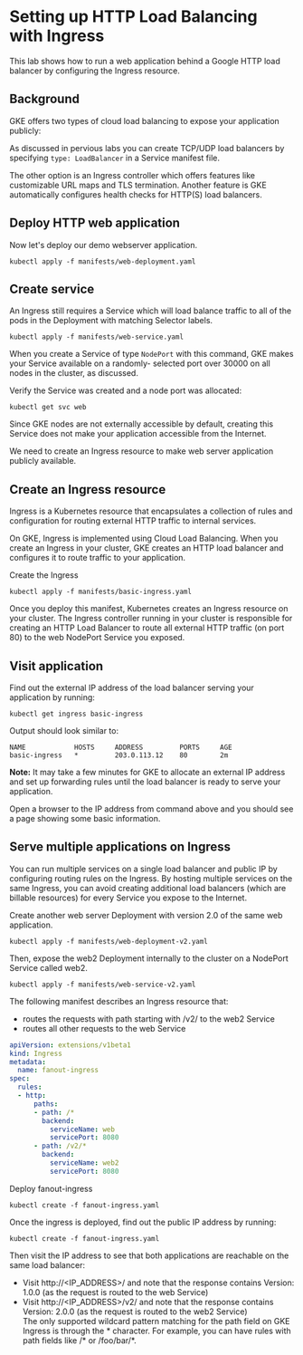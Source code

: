 # Setting up HTTP Load Balancing with Ingress
This lab shows how to run a web application behind a Google HTTP load balancer by configuring the Ingress resource.

## Background
GKE offers two types of cloud load balancing to expose your application publicly:

As discussed in pervious labs you can create TCP/UDP load balancers by specifying `type: LoadBalancer` in a Service manifest file. 

The other option is an Ingress controller which offers features like customizable URL maps and TLS termination. Another feature is GKE automatically configures health checks for HTTP(S) load balancers.

## Deploy HTTP web application 
Now let's deploy our demo webserver application. 
```
kubectl apply -f manifests/web-deployment.yaml
```

## Create service
An Ingress still requires a Service which will load balance traffic to all of the pods in the Deployment with matching Selector labels. 
```
kubectl apply -f manifests/web-service.yaml
```

When you create a Service of type `NodePort` with this command, GKE makes your Service available on a randomly- selected port over 30000 on all nodes in the cluster, as discussed.

Verify the Service was created and a node port was allocated:
```
kubectl get svc web
```

Since GKE nodes are not externally accessible by default, creating this Service does not make your application accessible from the Internet.

We need to create an Ingress resource to make web server application publicly available.

## Create an Ingress resource

Ingress is a Kubernetes resource that encapsulates a collection of rules and configuration for routing external HTTP traffic to internal services.

On GKE, Ingress is implemented using Cloud Load Balancing. When you create an Ingress in your cluster, GKE creates an HTTP load balancer and configures it to route traffic to your application.

Create the Ingress 
```
kubectl apply -f manifests/basic-ingress.yaml
```
Once you deploy this manifest, Kubernetes creates an Ingress resource on your cluster. The Ingress controller running in your cluster is responsible for creating an HTTP Load Balancer to route all external HTTP traffic (on port 80) to the web NodePort Service you exposed.

## Visit application

Find out the external IP address of the load balancer serving your application by running:
```
kubectl get ingress basic-ingress
```

Output should look similar to: 
```
NAME            HOSTS     ADDRESS         PORTS     AGE
basic-ingress   *         203.0.113.12    80        2m
```

**Note:**  It may take a few minutes for GKE to allocate an external IP address and set up forwarding rules until the load balancer is ready to serve your application. 

Open a browser to the IP address from command above and you should see a page showing some basic information. 

## Serve multiple applications on Ingress   
You can run multiple services on a single load balancer and public IP by configuring routing rules on the Ingress. By hosting multiple services on the same Ingress, you can avoid creating additional load balancers (which are billable resources) for every Service you expose to the Internet.

Create another web server Deployment with version 2.0 of the same web application.

```
kubectl apply -f manifests/web-deployment-v2.yaml
```

Then, expose the web2 Deployment internally to the cluster on a NodePort Service called web2.   
```
kubectl apply -f manifests/web-service-v2.yaml
```

The following manifest describes an Ingress resource that:   

* routes the requests with path starting with /v2/ to the web2 Service   
* routes all other requests to the web Service   

```yaml
apiVersion: extensions/v1beta1
kind: Ingress
metadata:
  name: fanout-ingress
spec:
  rules:
  - http:
      paths:
      - path: /*
        backend:
          serviceName: web
          servicePort: 8080
      - path: /v2/*
        backend:
          serviceName: web2
          servicePort: 8080
```

Deploy fanout-ingress
```
kubectl create -f fanout-ingress.yaml
```

Once the ingress is deployed, find out the public IP address by running:
```
kubectl create -f fanout-ingress.yaml
```

Then visit the IP address to see that both applications are reachable on the same load balancer:   

* Visit http://<IP_ADDRESS>/ and note that the response contains Version: 1.0.0 (as the request is routed to the web Service)   
* Visit http://<IP_ADDRESS>/v2/ and note that the response contains Version: 2.0.0 (as the request is routed to the web2 Service)   
The only supported wildcard pattern matching for the path field on GKE Ingress is through the * character. For example, you can have rules with path fields like /* or /foo/bar/*.   



